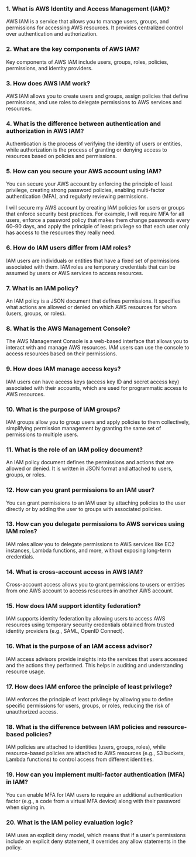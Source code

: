 ### 1. What is AWS Identity and Access Management (IAM)?
AWS IAM is a service that allows you to manage users, groups, and permissions for accessing AWS resources. It provides centralized control over authentication and authorization.

### 2. What are the key components of AWS IAM?
Key components of AWS IAM include users, groups, roles, policies, permissions, and identity providers.

### 3. How does AWS IAM work?
AWS IAM allows you to create users and groups, assign policies that define permissions, and use roles to delegate permissions to AWS services and resources.

### 4. What is the difference between authentication and authorization in AWS IAM?
Authentication is the process of verifying the identity of users or entities, while authorization is the process of granting or denying access to resources based on policies and permissions.

### 5. How can you secure your AWS account using IAM?
You can secure your AWS account by enforcing the principle of least privilege, creating strong password policies, enabling multi-factor authentication (MFA), and regularly reviewing permissions.

I will secure my AWS account by creating IAM policies for users or groups that enforce security best practices. For example, I will require MFA for all users, enforce a password policy that makes them change passwords every 60–90 days, and apply the principle of least privilege so that each user only has access to the resources they really need.

### 6. How do IAM users differ from IAM roles?
IAM users are individuals or entities that have a fixed set of permissions associated with them. IAM roles are temporary credentials that can be assumed by users or AWS services to access resources.

### 7. What is an IAM policy?
An IAM policy is a JSON document that defines permissions. It specifies what actions are allowed or denied on which AWS resources for whom (users, groups, or roles).

### 8. What is the AWS Management Console?
The AWS Management Console is a web-based interface that allows you to interact with and manage AWS resources. IAM users can use the console to access resources based on their permissions.

### 9. How does IAM manage access keys?
IAM users can have access keys (access key ID and secret access key) associated with their accounts, which are used for programmatic access to AWS resources.

### 10. What is the purpose of IAM groups?
IAM groups allow you to group users and apply policies to them collectively, simplifying permission management by granting the same set of permissions to multiple users.

### 11. What is the role of an IAM policy document?
An IAM policy document defines the permissions and actions that are allowed or denied. It is written in JSON format and attached to users, groups, or roles.

### 12. How can you grant permissions to an IAM user?
You can grant permissions to an IAM user by attaching policies to the user directly or by adding the user to groups with associated policies.

### 13. How can you delegate permissions to AWS services using IAM roles?
IAM roles allow you to delegate permissions to AWS services like EC2 instances, Lambda functions, and more, without exposing long-term credentials.

### 14. What is cross-account access in AWS IAM?
Cross-account access allows you to grant permissions to users or entities from one AWS account to access resources in another AWS account.

### 15. How does IAM support identity federation?
IAM supports identity federation by allowing users to access AWS resources using temporary security credentials obtained from trusted identity providers (e.g., SAML, OpenID Connect).

### 16. What is the purpose of an IAM access advisor?
IAM access advisors provide insights into the services that users accessed and the actions they performed. This helps in auditing and understanding resource usage.

### 17. How does IAM enforce the principle of least privilege?
IAM enforces the principle of least privilege by allowing you to define specific permissions for users, groups, or roles, reducing the risk of unauthorized access.

### 18. What is the difference between IAM policies and resource-based policies?
IAM policies are attached to identities (users, groups, roles), while resource-based policies are attached to AWS resources (e.g., S3 buckets, Lambda functions) to control access from different identities.

### 19. How can you implement multi-factor authentication (MFA) in IAM?
You can enable MFA for IAM users to require an additional authentication factor (e.g., a code from a virtual MFA device) along with their password when signing in.

### 20. What is the IAM policy evaluation logic?
IAM uses an explicit deny model, which means that if a user's permissions include an explicit deny statement, it overrides any allow statements in the policy.
